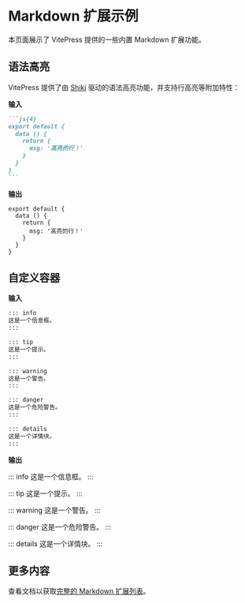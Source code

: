 # Markdown 扩展示例

本页面展示了 VitePress 提供的一些内置 Markdown 扩展功能。

## 语法高亮

VitePress 提供了由 [Shiki](https://github.com/shikijs/shiki) 驱动的语法高亮功能，并支持行高亮等附加特性：

**输入**

````md
```js{4}
export default {
  data () {
    return {
      msg: '高亮的行！'
    }
  }
}
```
````

**输出**

```js{4}
export default {
  data () {
    return {
      msg: '高亮的行！'
    }
  }
}
```

## 自定义容器

**输入**

```md
::: info
这是一个信息框。
:::

::: tip
这是一个提示。
:::

::: warning
这是一个警告。
:::

::: danger
这是一个危险警告。
:::

::: details
这是一个详情块。
:::
```

**输出**

::: info
这是一个信息框。
:::

::: tip
这是一个提示。
:::

::: warning
这是一个警告。
:::

::: danger
这是一个危险警告。
:::

::: details
这是一个详情块。
:::

## 更多内容

查看文档以获取[完整的 Markdown 扩展列表](https://vitepress.dev/guide/markdown)。 